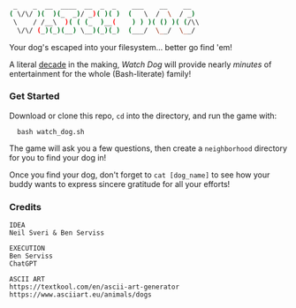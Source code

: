 ```bash
 _    _  __  ____  __  _  _    ___    __    __
( \/\/ )(  )(_  _)/ _)( )( )  (   \  /  \  / _)
 \    / /__\  )( ( (_  )__(    ) ) )( () )( (/\\
  \/\/ (_)(_)(__) \__)(_)(_)  (___/  \__/  \__/
```

Your dog's escaped into your filesystem... better go find 'em!

A literal [decade](https://twitter.com/NoNameGhost/status/385974441219731456) in the making, _Watch Dog_ will provide nearly _minutes_ of entertainment for the whole (Bash-literate) family!

### Get Started

Download or clone this repo, `cd` into the directory, and run the game with:
```
  bash watch_dog.sh
```

The game will ask you a few questions, then create a `neighborhood` directory for you to find your dog in!

Once you find your dog, don't forget to `cat [dog_name]` to see how your buddy wants to express sincere gratitude for all your efforts!

### Credits

```
IDEA
Neil Sveri & Ben Serviss

EXECUTION
Ben Serviss
ChatGPT

ASCII ART
https://textkool.com/en/ascii-art-generator
https://www.asciiart.eu/animals/dogs
```